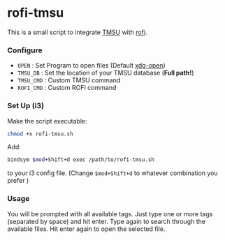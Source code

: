 # rofi-tmsu
This is a small script to integrate [TMSU](https://github.com/oniony/TMSU) with [rofi](https://davedavenport.github.io/rofi//index.html).

### Configure
+ `OPEN` :  Set Program to open files (Default [xdg-open](http://linux.die.net/man/1/xdg-open))
+ `TMSU_DB` : Set the location of your TMSU database (**Full path!**)
+ `TMSU_CMD` : Custom TMSU command
+ `ROFI_CMD` : Custom ROFI command

### Set Up (i3)
Make the script executable:
```sh
chmod +x rofi-tmsu.sh
```

Add:
```sh
bindsym $mod+Shift+d exec /path/to/rofi-tmsu.sh
```
to your i3 config file. (Change `$mod+Shift+d` to whatever combination you prefer )


### Usage
You will be prompted with all available tags. Just  type one or more tags (separated by space)
and hit enter. Type again to search through the available files. Hit enter again to open the selected file.
